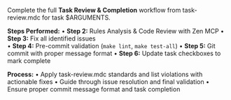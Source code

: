 Complete the full **Task Review & Completion** workflow from task-review.mdc for task $ARGUMENTS.

**Steps Performed:**
• **Step 2:** Rules Analysis & Code Review with Zen MCP
• **Step 3:** Fix all identified issues  
• **Step 4:** Pre-commit validation (`make lint`, `make test-all`)
• **Step 5:** Git commit with proper message format
• **Step 6:** Update task checkboxes to mark complete

**Process:**
• Apply task-review.mdc standards and list violations with actionable fixes
• Guide through issue resolution and final validation
• Ensure proper commit message format and task completion

